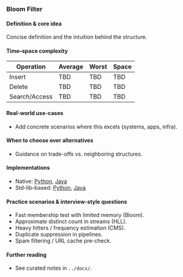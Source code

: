 ### Bloom Filter

#### Definition & core idea
Concise definition and the intuition behind the structure.

#### Time–space complexity
| Operation | Average | Worst | Space |
|---|---|---|---|
| Insert | TBD | TBD | TBD |
| Delete | TBD | TBD | TBD |
| Search/Access | TBD | TBD | TBD |

#### Real-world use-cases
- Add concrete scenarios where this excels (systems, apps, infra).

#### When to choose over alternatives
- Guidance on trade-offs vs. neighboring structures.

#### Implementations
- Native: [Python](../python/native/bloom_filter.py), [Java](../java/native/BloomFilter.java)
- Std-lib–based: [Python](../python/stdlib/bloom_filter_std.py), [Java](../java/stdlib/BloomFilterStd.java)

#### Practice scenarios & interview-style questions
- Fast membership test with limited memory (Bloom).
- Approximate distinct count in streams (HLL).
- Heavy hitters / frequency estimation (CMS).
- Duplicate suppression in pipelines.
- Spam filtering / URL cache pre-check.

#### Further reading
- See curated notes in `../docs/`.
